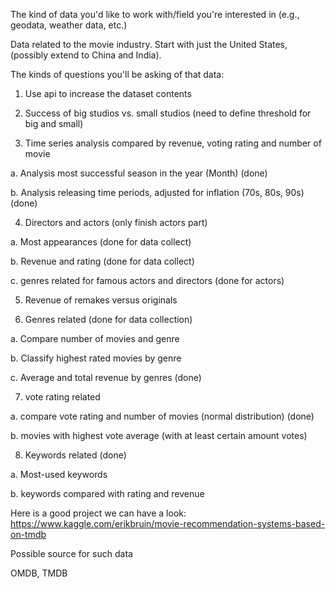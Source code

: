 ﻿The kind of data you'd like to work with/field you're interested in (e.g., geodata, weather data, etc.)

Data related to the movie industry. Start with just the United States, (possibly extend to China and India).

The kinds of questions you'll be asking of that data:

1. Use api to increase the dataset contents 


2. Success of big studios vs. small studios (need to define threshold for big and small)


3. Time series analysis compared by revenue, voting rating and number of movie

a. Analysis most successful season in the year (Month) (done)

b. Analysis releasing time periods, adjusted for inflation (70s, 80s, 90s) (done)


4. Directors and actors (only finish actors part)

a. Most appearances (done for data collect)

b. Revenue and rating (done for data collect)

c. genres related for famous actors and directors (done for actors)


5. Revenue of remakes versus originals

6. Genres related (done for data collection)

a. Compare number of movies and genre

b. Classify highest rated movies by genre

c. Average and total revenue by genres (done)


7. vote rating related

a. compare vote rating and number of movies (normal distribution) (done)

b. movies with highest vote average (with at least certain amount votes)


8. Keywords related (done)

a. Most-used keywords

b. keywords compared with rating and revenue


Here is a good project we can have a look:
https://www.kaggle.com/erikbruin/movie-recommendation-systems-based-on-tmdb


Possible source for such data

OMDB, TMDB